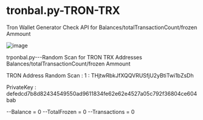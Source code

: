 # tronbal.py-TRON-TRX
Tron Wallet Generator Check API for Balances/totalTransactionCount/frozen Ammount

![image](https://user-images.githubusercontent.com/88630056/128746596-03aea2ce-bdb0-4c38-adc6-499ecbb93997.png)

trponbal.py---Random Scan for TRON TRX Addresses Balances/totalTransactionCount/frozen Ammount

TRON Address Random Scan : 1 : THjtwRbkJfXQQVRUSfjU2yBtiTwi1bZsDh

PrivateKey : defedcd7b8d82434549550ad9611834fe62e62e4527a05c792f36804ce604bab

 --Balance = 0  --TotalFrozen  = 0  --Transactions = 0
